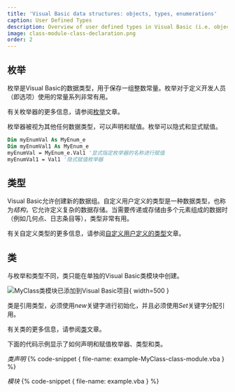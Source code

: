 ```yaml
---
title: 'Visual Basic data structures: objects, types, enumerations'
caption: User Defined Types
description: Overview of user defined types in Visual Basic (i.e. objects, types, enumerations) in Visual Basic
image: class-module-class-declaration.png
order: 2
---
```


## 枚举
枚举是Visual Basic的数据类型，用于保存一组整数常量。枚举对于定义开发人员（即选项）使用的常量系列非常有用。

有关枚举器的更多信息，请参阅[枚举](visual-basic/data-structures/enumerators)文章。

枚举器被视为其他任何数据类型，可以声明和赋值。枚举可以隐式和显式赋值。

~~~ vb
Dim myEnumVal As MyEnum_e
Dim myEnumVal1 As MyEnum_e
myEnumVal = MyEnum_e.Val1 '显式指定枚举器的名称进行赋值
myEnumVal1 = Val1 '隐式赋值枚举器
~~~

## 类型

Visual Basic允许创建新的数据组。自定义用户定义的类型是一种数据类型，也称为*结构*，它允许定义复杂的数据存储。当需要传递或存储由多个元素组成的数据时（例如几何点、日志条目等），类型非常有用。

有关自定义类型的更多信息，请参阅[自定义用户定义的类型](visual-basic/data-structures/types)文章。

## 类
与枚举和类型不同，类只能在单独的Visual Basic类模块中创建。

![MyClass类模块已添加到Visual Basic项目](class-module-class-declaration.png){ width=500 }

类是引用类型，必须使用*new*关键字进行初始化，并且必须使用*Set*关键字分配引用。

有关类的更多信息，请参阅[类](visual-basic/classes)文章。

下面的代码示例显示了如何声明和赋值枚举器、类型和类。

*类声明*
{% code-snippet { file-name: example-MyClass-class-module.vba } %}

*模块*
{% code-snippet { file-name: example.vba } %}